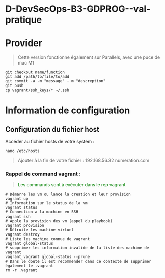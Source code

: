 # D-DevSecOps-B3-GDPROG--val-pratique
# Provider
> Cette version fonctionne également sur Parallels, avec une puce de mac M1
```shell
git checkout name/function
git add /path/to/file/to/add
git commit -a -m "message" - m "descreption"
git push
cp vagrant/ssh_keys/* ~/.ssh
``` 
# Information de configuration
## Configuration du fichier host
Accéder au fichier hosts de votre system :
```shell
nano /etc/hosts
```
> Ajouter à la fin de votre fichier :
> 192.168.56.32      numeration.com

### Rappel de command vagrant : 
><span style=color:green>Les commands sont à exécuter dans le rep vagrant</span>

````shell
# Démarre les vm ou lance la creation et leur provision
vagrant up
# Information sur le status de la vm
vagrant status 
# Connection a la machine en SSH
vagrant ssh
# Apple la provision des vm (appel du playbook)
vagrant provision 
# Détruite les machine virtuel
vagrant destroy 
# Liste les machine connue de vagrant
vagrant global-status 
# supprimer les information invalide de la liste des machine de vagrant
vagrant vagrant global-status --prune
# Dans le doute il est recommender dans ce contexte de supprimer également le .vagrant
rm -r .vagrant
````
